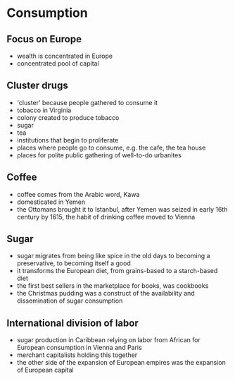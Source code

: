# Consumption

## Focus on Europe
* wealth is concentrated in Europe
* concentrated pool of capital

## Cluster drugs
* 'cluster' because people gathered to consume it
* tobacco in Virginia
* colony created to produce tobacco
* sugar 
* tea
* institutions that begin to proliferate 
* places where people go to consume, e.g. the cafe, the tea house
* places for polite public gathering of well-to-do urbanites

## Coffee
* coffee comes from the Arabic word, Kawa
* domesticated in Yemen
* the Ottomans brought it to Istanbul, after Yemen was seized in early 16th century
by 1615, the habit of drinking coffee moved to Vienna

## Sugar
* sugar migrates from being like spice in the old days to becoming a preservative, to becoming itself a good
* it transforms the European diet, from grains-based to a starch-based diet
* the first best sellers in the marketplace for books, was cookbooks
* the Christmas pudding was a construct of the availability and dissemination of sugar consumption

## International division of labor
* sugar production in Caribbean relying on labor from African for European consumption in Vienna and Paris
* merchant capitalists holding this together
* the other side of the expansion of European empires was the expansion of European capital